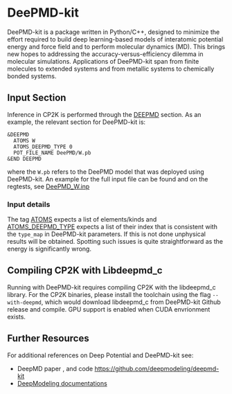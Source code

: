 # DeePMD-kit

DeePMD-kit is a package written in Python/C++, designed to minimize the effort required to build
deep learning-based models of interatomic potential energy and force field and to perform molecular
dynamics (MD). This brings new hopes to addressing the accuracy-versus-efficiency dilemma in
molecular simulations. Applications of DeePMD-kit span from finite molecules to extended systems and
from metallic systems to chemically bonded systems.

## Input Section

Inference in CP2K is performed through the
[DEEPMD](#CP2K_INPUT.FORCE_EVAL.MM.FORCEFIELD.NONBONDED.DEEPMD) section. As an example, the relevant
section for DeePMD-kit is:

```none
&DEEPMD
  ATOMS W
  ATOMS_DEEPMD_TYPE 0
  POT_FILE_NAME DeePMD/W.pb
&END DEEPMD
```

where the `W.pb` refers to the DeePMD model that was deployed using DeePMD-kit. An example for the
full input file can be found and on the regtests, see
[DeePMD_W.inp](https://github.com/cp2k/cp2k/blob/master/tests/Fist/regtest-deepmd/DeePMD_W.inp)

### Input details

The tag [ATOMS](#CP2K_INPUT.FORCE_EVAL.MM.FORCEFIELD.NONBONDED.DEEPMD.ATOMS) expects a list of elements/kinds 
and [ATOMS_DEEPMD_TYPE](#CP2K_INPUT.FORCE_EVAL.MM.FORCEFIELD.NONBONDED.DEEPMD.ATOMS_DEEPMD_TYPE)
expects a list of their index that is consistent with the `type_map` in DeePMD-kit parameters. 
If this is not done unphysical results will be obtained. Spotting such issues is quite 
straightforward as the energy is significantly wrong.

## Compiling CP2K with Libdeepmd_c

Running with DeePMD-kit requires compiling CP2K with the libdeepmd_c library. For the CP2K binaries, 
please install the toolchain using the flag `--with-deepmd`, which would download libdeepmd_c from 
DeePMD-kit Github release and compile. GPU support is enabled when CUDA envrionment exists.

## Further Resources

For additional references on Deep Potential and DeePMD-kit see:

- DeepMD paper [](#Wang2018), [](#Zeng2023) and code <https://github.com/deepmodeling/deepmd-kit>
- [DeepModeling documentations](https://docs.deepmodeling.com/)
